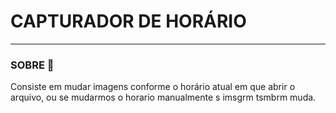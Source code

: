 # CAPTURADOR DE HORÁRIO
***
### **SOBRE** 📝
 Consiste em mudar imagens conforme o horário atual em que abrir o arquivo, ou se mudarmos o horario manualmente s imsgrm tsmbrm muda.
 

